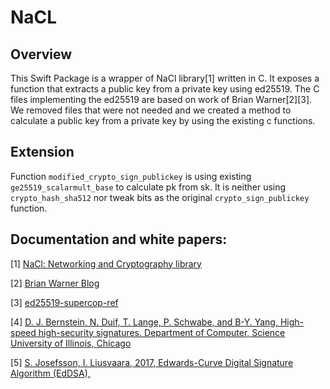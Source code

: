 # NaCL

## Overview

This Swift Package is a wrapper of NaCl library[1] written in C. 
It exposes a function that extracts a public key from a private key using ed25519.
The C files implementing the ed25519 are based on work of Brian Warner[2][3].
We removed files that were not needed and we created a method to calculate a public key from a private key by using the existing c functions.

## Extension

Function `modified_crypto_sign_publickey` is using existing `ge25519_scalarmult_base` to calculate pk from sk.
It is neither using `crypto_hash_sha512` nor tweak bits as the original `crypto_sign_publickey` function.


## Documentation and white papers:

[1] [NaCl: Networking and Cryptography library](http://nacl.cr.yp.to/internals.html)

[2] [Brian Warner Blog](https://blog.mozilla.org/warner/2011/11/29/ed25519-keys)

[3] [ed25519-supercop-ref](https://github.com/warner/python-ed25519/tree/master/src/ed25519-supercop-ref)

[4] [D. J. Bernstein, N. Duif, T. Lange, P. Schwabe, and B-Y. Yang, High-speed high-security signatures. Department of Computer, Science University of Illinois, Chicago](https://ed25519.cr.yp.to/ed25519-20110926.pdf)  

[5] [S. Josefsson, I. Liusvaara, 2017, Edwards-Curve Digital Signature Algorithm (EdDSA), ](https://tools.ietf.org/html/rfc8032)
